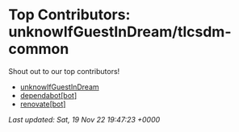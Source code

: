 # Top Contributors: unknowIfGuestInDream/tlcsdm-common
Shout out to our top contributors!

- [unknowIfGuestInDream](https://github.com/unknowIfGuestInDream)
- [dependabot[bot]](https://github.com/apps/dependabot)
- [renovate[bot]](https://github.com/apps/renovate)


_Last updated: Sat, 19 Nov 22 19:47:23 +0000_